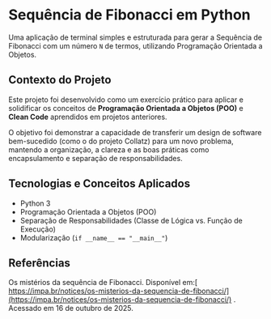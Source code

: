 # Sequência de Fibonacci em Python

Uma aplicação de terminal simples e estruturada para gerar a Sequência de Fibonacci com um número `N` de termos, utilizando Programação Orientada a Objetos.

## Contexto do Projeto

Este projeto foi desenvolvido como um exercício prático para aplicar e solidificar os conceitos de **Programação Orientada a Objetos (POO)** e **Clean Code** aprendidos em projetos anteriores.

O objetivo foi demonstrar a capacidade de transferir um design de software bem-sucedido (como o do projeto Collatz) para um novo problema, mantendo a organização, a clareza e as boas práticas como encapsulamento e separação de responsabilidades.

## Tecnologias e Conceitos Aplicados

* Python 3
* Programação Orientada a Objetos (POO)
* Separação de Responsabilidades (Classe de Lógica vs. Função de Execução)
* Modularização (`if __name__ == "__main__"`)

## Referências

Os mistérios da sequência de Fibonacci. Disponível em:[ https://impa.br/notices/os-misterios-da-sequencia-de-fibonacci/](https://impa.br/notices/os-misterios-da-sequencia-de-fibonacci/) . Acessado em 16 de outubro de 2025.
